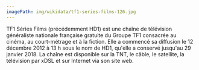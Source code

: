 ```yaml
---
imagePath: img/wikidata/tf1-series-films-126.jpg
---
```


TF1 Séries Films (précédemment HD1) est une chaîne de télévision généraliste nationale française gratuite du Groupe TF1 consacrée au cinéma, au court-métrage et à la fiction. Elle a commencé sa diffusion le 12 décembre 2012 à 13 h sous le nom de HD1, qu'elle a conservé jusqu'au 29 janvier 2018.
La chaîne est disponible sur la TNT, le câble, le satellite, la télévision par xDSL et sur Internet via son site web.
